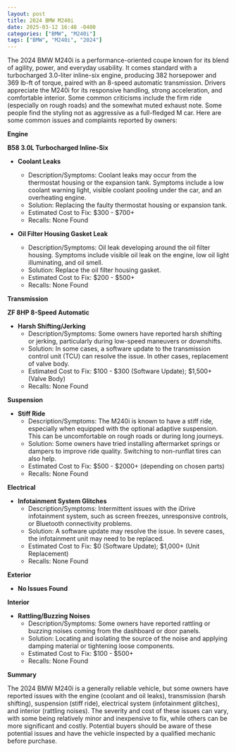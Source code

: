 ```yaml
---
layout: post
title: 2024 BMW M240i
date: 2025-03-12 16:48 -0400
categories: ["BMW", "M240i"]
tags: ["BMW", "M240i", "2024"]
---
```

The 2024 BMW M240i is a performance-oriented coupe known for its blend of agility, power, and everyday usability. It comes standard with a turbocharged 3.0-liter inline-six engine, producing 382 horsepower and 369 lb-ft of torque, paired with an 8-speed automatic transmission. Drivers appreciate the M240i for its responsive handling, strong acceleration, and comfortable interior. Some common criticisms include the firm ride (especially on rough roads) and the somewhat muted exhaust note. Some people find the styling not as aggressive as a full-fledged M car. Here are some common issues and complaints reported by owners:

**Engine**

**B58 3.0L Turbocharged Inline-Six**

* **Coolant Leaks**
    * Description/Symptoms: Coolant leaks may occur from the thermostat housing or the expansion tank. Symptoms include a low coolant warning light, visible coolant pooling under the car, and an overheating engine.
    * Solution: Replacing the faulty thermostat housing or expansion tank.
    * Estimated Cost to Fix: $300 - $700+
    * Recalls: None Found

* **Oil Filter Housing Gasket Leak**
    * Description/Symptoms: Oil leak developing around the oil filter housing. Symptoms include visible oil leak on the engine, low oil light illuminating, and oil smell.
    * Solution: Replace the oil filter housing gasket.
    * Estimated Cost to Fix: $200 - $500+
    * Recalls: None Found

**Transmission**

**ZF 8HP 8-Speed Automatic**

* **Harsh Shifting/Jerking**
    * Description/Symptoms: Some owners have reported harsh shifting or jerking, particularly during low-speed maneuvers or downshifts.
    * Solution: In some cases, a software update to the transmission control unit (TCU) can resolve the issue. In other cases, replacement of valve body.
    * Estimated Cost to Fix: $100 - $300 (Software Update); $1,500+ (Valve Body)
    * Recalls: None Found

**Suspension**

* **Stiff Ride**
    * Description/Symptoms: The M240i is known to have a stiff ride, especially when equipped with the optional adaptive suspension. This can be uncomfortable on rough roads or during long journeys.
    * Solution: Some owners have tried installing aftermarket springs or dampers to improve ride quality. Switching to non-runflat tires can also help.
    * Estimated Cost to Fix: $500 - $2000+ (depending on chosen parts)
    * Recalls: None Found

**Electrical**

* **Infotainment System Glitches**
    * Description/Symptoms: Intermittent issues with the iDrive infotainment system, such as screen freezes, unresponsive controls, or Bluetooth connectivity problems.
    * Solution: A software update may resolve the issue. In severe cases, the infotainment unit may need to be replaced.
    * Estimated Cost to Fix: $0 (Software Update); $1,000+ (Unit Replacement)
    * Recalls: None Found

**Exterior**

* **No Issues Found**

**Interior**

* **Rattling/Buzzing Noises**
    * Description/Symptoms: Some owners have reported rattling or buzzing noises coming from the dashboard or door panels.
    * Solution: Locating and isolating the source of the noise and applying damping material or tightening loose components.
    * Estimated Cost to Fix: $100 - $500+
    * Recalls: None Found

**Summary**

The 2024 BMW M240i is a generally reliable vehicle, but some owners have reported issues with the engine (coolant and oil leaks), transmission (harsh shifting), suspension (stiff ride), electrical system (infotainment glitches), and interior (rattling noises). The severity and cost of these issues can vary, with some being relatively minor and inexpensive to fix, while others can be more significant and costly. Potential buyers should be aware of these potential issues and have the vehicle inspected by a qualified mechanic before purchase.

